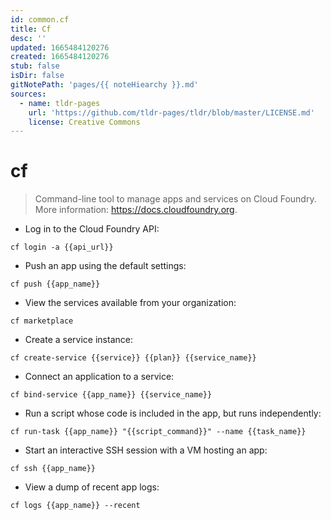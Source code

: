 ```yaml
---
id: common.cf
title: Cf
desc: ''
updated: 1665484120276
created: 1665484120276
stub: false
isDir: false
gitNotePath: 'pages/{{ noteHiearchy }}.md'
sources:
  - name: tldr-pages
    url: 'https://github.com/tldr-pages/tldr/blob/master/LICENSE.md'
    license: Creative Commons
---
```

# cf

> Command-line tool to manage apps and services on Cloud Foundry.
> More information: <https://docs.cloudfoundry.org>.

- Log in to the Cloud Foundry API:

`cf login -a {{api_url}}`

- Push an app using the default settings:

`cf push {{app_name}}`

- View the services available from your organization:

`cf marketplace`

- Create a service instance:

`cf create-service {{service}} {{plan}} {{service_name}}`

- Connect an application to a service:

`cf bind-service {{app_name}} {{service_name}}`

- Run a script whose code is included in the app, but runs independently:

`cf run-task {{app_name}} "{{script_command}}" --name {{task_name}}`

- Start an interactive SSH session with a VM hosting an app:

`cf ssh {{app_name}}`

- View a dump of recent app logs:

`cf logs {{app_name}} --recent`

